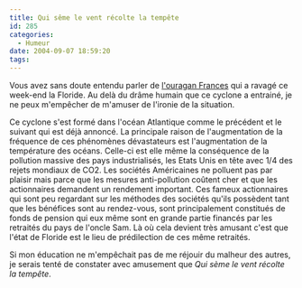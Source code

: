 ```yaml
---
title: Qui sême le vent récolte la tempête
id: 285
categories:
  - Humeur
date: 2004-09-07 18:59:20
tags:
---
```


Vous avez sans doute entendu parler de [l'ouragan Frances](http://fr.news.yahoo.com/040905/202/41dct.html "Etats-Unis: le cyclone Frances fait rage à travers la Floride") qui a ravagé ce week-end la Floride. Au delà du drâme humain que ce cyclone a entrainé, je ne peux m'empêcher de m'amuser de l'ironie de la situation.

Ce cyclone s'est formé dans l'océan Atlantique comme le précédent et le suivant qui est déjà annoncé. La principale raison de l'augmentation de la fréquence de ces phénomènes dévastateurs est l'augmentation de la température des océans. Celle-ci est elle même la conséquence de la pollution massive des pays industrialisés, les Etats Unis en tête avec 1/4 des rejets mondiaux de CO2\. Les sociétés Américaines ne polluent pas par plaisir mais parce que les mesures anti-pollution coûtent cher et que les actionnaires demandent un rendement important. Ces fameux actionnaires qui sont peu regardant sur les méthodes des sociétés qu'ils possèdent tant que les bénéfices sont au rendez-vous, sont principalement constitués de fonds de pension qui eux même sont en grande partie financés par les retraités du pays de l'oncle Sam. Là où cela devient très amusant c'est que l'état de Floride est le lieu de prédilection de ces même retraités.

Si mon éducation ne m'empêchait pas de me réjouir du malheur des autres, je serais tenté de constater avec amusement que _Qui sème le vent récolte la tempête_.